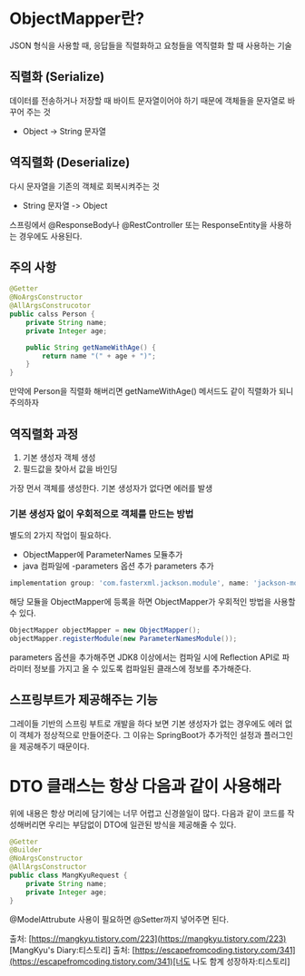 # ObjectMapper란?
JSON 형식을 사용할 때, 응답들을 직렬화하고 요청들을 역직렬화 할 때 사용하는 기술

## 직렬화 (Serialize)
데이터를 전송하거나 저장할 때 바이트 문자열이어야 하기 때문에 객체들을 문자열로 바꾸어 주는 것
- Object -> String 문자열

## 역직렬화 (Deserialize)
다시 문자열을 기존의 객체로 회복시켜주는 것
- String 문자열 -> Object


스프링에서 @ResponseBody나 @RestController 또는 ResponseEntity을 사용하는 경우에도 사용된다.

## 주의 사항
```java
@Getter
@NoArgsConstructor
@AllArgsConstrucotor
public calss Person {
	private String name;
	private Integer age;

	public String getNameWithAge() {
		return name "(" + age + ")";
	}
}

```

만약에 Person을 직렬화 해버리면 getNameWithAge() 메서드도 같이 직렬화가 되니 주의하자

## 역직렬화 과정
1. 기본 생성자 객체 생성
2. 필드값을 찾아서 값을 바인딩

가장 먼서 객체를 생성한다. 기본 생성자가 없다면 에러를 발생

### 기본 생성자 없이 우회적으로 객체를 만드는 방법
별도의 2가지 작업이 필요하다.
- ObjectMapper에 ParameterNames 모듈추가
- java 컴파일에 -parameters 옵션 추가
parameters 추가
```gradle
implementation group: 'com.fasterxml.jackson.module', name: 'jackson-module-parameter-names'
```
해당 모듈을 ObjectMapper에 등록을 하면 ObjectMapper가 우회적인 방법을 사용할 수 있다. 
```java
ObjectMapper objectMapper = new ObjectMapper();
objectMapper.registerModule(new ParameterNamesModule());
```
parameters 옵션을 추가해주면 JDK8 이상에서는 컴파일 시에 Reflection API로 파라미터 정보를 가지고 올 수 있도록 컴파일된 클래스에 정보를 추가해준다.

## 스프링부트가 제공해주는 기능
그레이들 기반의 스프링 부트로 개발을 하다 보면 기본 생성자가 없는 경우에도 에러 없이 객체가 정상적으로 만들어준다. 그 이유는 SpringBoot가 추가적인 설정과 플러그인을 제공해주기 때문이다.

# DTO 클래스는 항상 다음과 같이 사용해라
위에 내용은 항상 머리에 담기에는 너무 어렵고 신경쓸일이 많다. 다음과 같이 코드를 작성해버리면 우리는 부담없이 DTO에 일관된 방식을 제공해줄 수 있다. 
```java
@Getter
@Builder
@NoArgsConstructor
@AllArgsConstructor
public class MangKyuRequest {
    private String name;
    private Integer age;
}
```
@ModelAttrubute 사용이 필요하면 @Setter까지 넣어주면 된다.

출처: [https://mangkyu.tistory.com/223](https://mangkyu.tistory.com/223) [MangKyu's Diary:티스토리]
출처: [https://escapefromcoding.tistory.com/341](https://escapefromcoding.tistory.com/341)[너도 나도 함계 성장하자:티스토리]
